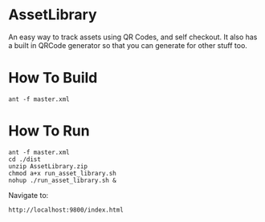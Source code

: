 AssetLibrary
============

An easy way to track assets using QR Codes, and self checkout.
It also has a built in QRCode generator so that you can generate for other stuff too.


How To Build
============

    ant -f master.xml



How To Run
============

    ant -f master.xml
    cd ./dist
    unzip AssetLibrary.zip
    chmod a+x run_asset_library.sh
    nohup ./run_asset_library.sh &


Navigate to:

    http://localhost:9800/index.html
    
